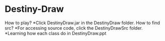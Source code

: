 # Destiny-Draw

How to play?
*Click DestinyDraw.jar in the DestinyDraw folder.
How to find src?
*For accessing source code, click the DestinyDrawSrc folder.
*Learning how each class do in DestinyDraw.ppt
